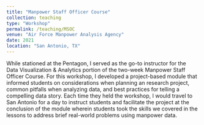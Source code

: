 ```yaml
---
title: "Manpower Staff Officer Course"
collection: teaching
type: "Workshop"
permalink: /teaching/MSOC
venue: "Air Force Manpower Analysis Agency"
date: 2021
location: "San Antonio, TX"
---
```


While stationed at the Pentagon, I served as the go-to instructor for the Data Visualization & Analytics portion of the two-week Manpower Staff Officer Course.  For this workshop, I developed a project-based module that informed students on considerations when planning an research project, common pitfalls when analyzing data, and best practices for telling a compelling data story.  Each time they held the workshop, I would travel to San Antonio for a day to instruct students and facilitate the project at the conclusion of the module wherein students took the skills we covered in the lessons to address brief real-world problems using manpower data.
